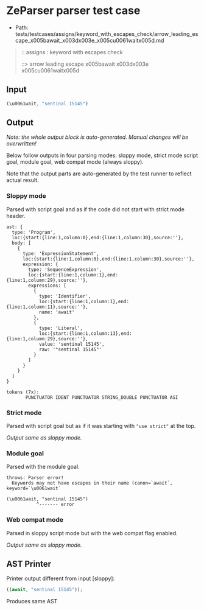 # ZeParser parser test case

- Path: tests/testcases/assigns/keyword_with_escapes_check/arrow_leading_escape_x005bawait_x003dx003e_x005cu0061waitx005d.md

> :: assigns : keyword with escapes check
>
> ::> arrow leading escape x005bawait x003dx003e x005cu0061waitx005d

## Input

`````js
(\u0061wait, "sentinal 15145")
`````

## Output

_Note: the whole output block is auto-generated. Manual changes will be overwritten!_

Below follow outputs in four parsing modes: sloppy mode, strict mode script goal, module goal, web compat mode (always sloppy).

Note that the output parts are auto-generated by the test runner to reflect actual result.

### Sloppy mode

Parsed with script goal and as if the code did not start with strict mode header.

`````
ast: {
  type: 'Program',
  loc:{start:{line:1,column:0},end:{line:1,column:30},source:''},
  body: [
    {
      type: 'ExpressionStatement',
      loc:{start:{line:1,column:0},end:{line:1,column:30},source:''},
      expression: {
        type: 'SequenceExpression',
        loc:{start:{line:1,column:1},end:{line:1,column:29},source:''},
        expressions: [
          {
            type: 'Identifier',
            loc:{start:{line:1,column:1},end:{line:1,column:11},source:''},
            name: 'await'
          },
          {
            type: 'Literal',
            loc:{start:{line:1,column:13},end:{line:1,column:29},source:''},
            value: 'sentinal 15145',
            raw: '"sentinal 15145"'
          }
        ]
      }
    }
  ]
}

tokens (7x):
       PUNCTUATOR IDENT PUNCTUATOR STRING_DOUBLE PUNCTUATOR ASI
`````

### Strict mode

Parsed with script goal but as if it was starting with `"use strict"` at the top.

_Output same as sloppy mode._

### Module goal

Parsed with the module goal.

`````
throws: Parser error!
  Keywords may not have escapes in their name (canon=`await`, keyword=`\u0061wait`

(\u0061wait, "sentinal 15145")
           ^------- error
`````


### Web compat mode

Parsed in sloppy script mode but with the web compat flag enabled.

_Output same as sloppy mode._

## AST Printer

Printer output different from input [sloppy]:

````js
((await, "sentinal 15145"));
````

Produces same AST
